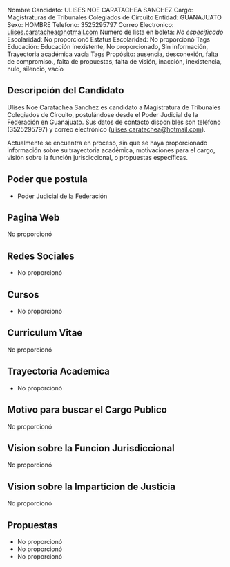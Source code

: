 Nombre Candidato: ULISES NOE CARATACHEA SANCHEZ
Cargo: Magistraturas de Tribunales Colegiados de Circuito
Entidad: GUANAJUATO
Sexo: HOMBRE
Telefono: 3525295797
Correo Electronico: ulises.caratachea@hotmail.com
Numero de lista en boleta: *No especificado*
Escolaridad: No proporcionó
Estatus Escolaridad: No proporcionó
Tags Educación: Educación inexistente, No proporcionado, Sin información, Trayectoria académica vacía
Tags Propósito: ausencia, desconexión, falta de compromiso., falta de propuestas, falta de visión, inacción, inexistencia, nulo, silencio, vacío


## Descripción del Candidato 

Ulises Noe Caratachea Sanchez es candidato a Magistratura de Tribunales Colegiados de Circuito, postulándose desde el Poder Judicial de la Federación en Guanajuato. Sus datos de contacto disponibles son teléfono (3525295797) y correo electrónico (ulises.caratachea@hotmail.com).

Actualmente se encuentra en proceso, sin que se haya proporcionado información sobre su trayectoria académica, motivaciones para el cargo, visión sobre la función jurisdiccional, o propuestas específicas.


## Poder que postula

- Poder Judicial de la Federación


## Pagina Web

No proporcionó


## Redes Sociales

- No proporcionó


## Cursos

- No proporcionó


## Curriculum Vitae

No proporcionó


## Trayectoria Academica

- No proporcionó


## Motivo para buscar el Cargo Publico

No proporcionó


## Vision sobre la Funcion Jurisdiccional

No proporcionó


## Vision sobre la Imparticion de Justicia

No proporcionó


## Propuestas

- No proporcionó
- No proporcionó
- No proporcionó

